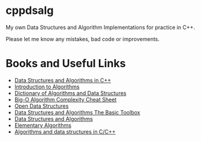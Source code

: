 # cppdsalg
 My own Data Structures and Algorithm Implementations for practice in C++.

Please let me know any mistakes, bad code or improvements.

# Books and Useful Links
* [Data Structures and Algorithms in C++](http://cpp.datastructures.net/)
* [Introduction to Algorithms](https://mitpress.mit.edu/books/introduction-algorithms)
* [Dictionary of Algorithms and Data Structures](https://xlinux.nist.gov/dads/)
* [Big-O Algorithm Complexity Cheat Sheet](https://bigocheatsheet.com/)
* [Open Data Structures](https://opendatastructures.org/)
* [Data Structures and Algorithms The Basic Toolbox](https://people.mpi-inf.mpg.de/~mehlhorn/Toolbox.html)
* [Data Structures and Algorithms](https://www.cs.auckland.ac.nz/~jmor159/PLDS210/)
* [Elementary Algorithms](https://sites.google.com/site/algoxy/home)
* [Algorithms and data structures in C/C++](http://www.cprogramming.com/algorithms-and-data-structures.html)
